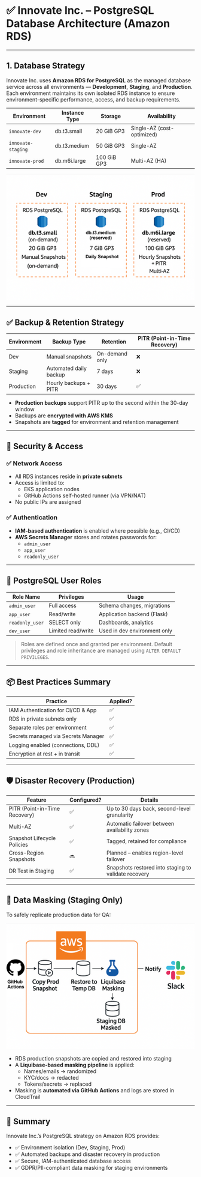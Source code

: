 # ✅ Innovate Inc. – PostgreSQL Database Architecture (Amazon RDS)

---

## 1. Database Strategy

Innovate Inc. uses **Amazon RDS for PostgreSQL** as the managed database service across all environments — **Development**, **Staging**, and **Production**. Each environment maintains its own isolated RDS instance to ensure environment-specific performance, access, and backup requirements.

| Environment    | Instance Type      | Storage       | Availability          |
|----------------|--------------------|---------------|------------------------|
| `innovate-dev` | db.t3.small        | 20 GiB GP3    | Single-AZ (cost-optimized) |
| `innovate-staging` | db.t3.medium   | 50 GiB GP3    | Single-AZ              |
| `innovate-prod`| db.m6i.large       | 100 GiB GP3   | Multi-AZ (HA)          |



![RDS Diagram](db.png)


---

## ✅ Backup & Retention Strategy

| Environment    | Backup Type            | Retention      | PITR (Point-in-Time Recovery) |
|----------------|------------------------|----------------|-------------------------------|
| Dev            | Manual snapshots        | On-demand only | ❌                            |
| Staging        | Automated daily backup  | 7 days         | ❌                            |
| Production     | Hourly backups + PITR   | 30 days        | ✅                            |

- **Production backups** support PITR up to the second within the 30-day window
- Backups are **encrypted with AWS KMS**
- Snapshots are **tagged** for environment and retention management

---

## 🔐 Security & Access

### ✅ Network Access
- All RDS instances reside in **private subnets**
- Access is limited to:
  - EKS application nodes
  - GitHub Actions self-hosted runner (via VPN/NAT)
- No public IPs are assigned

### ✅ Authentication
- **IAM-based authentication** is enabled where possible (e.g., CI/CD)
- **AWS Secrets Manager** stores and rotates passwords for:
  - `admin_user`
  - `app_user`
  - `readonly_user`

---

## 👥 PostgreSQL User Roles

| Role Name     | Privileges         | Usage                                 |
|---------------|--------------------|----------------------------------------|
| `admin_user`  | Full access         | Schema changes, migrations             |
| `app_user`    | Read/write          | Application backend (Flask)            |
| `readonly_user` | SELECT only       | Dashboards, analytics                  |
| `dev_user`    | Limited read/write  | Used in dev environment only           |

> Roles are defined once and granted per environment. Default privileges and role inheritance are managed using `ALTER DEFAULT PRIVILEGES`.

---

## 📦 Best Practices Summary

| Practice                                 | Applied? |
|------------------------------------------|----------|
| IAM Authentication for CI/CD & App       | ✅       |
| RDS in private subnets only              | ✅       |
| Separate roles per environment           | ✅       |
| Secrets managed via Secrets Manager      | ✅       |
| Logging enabled (connections, DDL)       | ✅       |
| Encryption at rest + in transit          | ✅       |

---

## 🛡️ Disaster Recovery (Production)

| Feature                        | Configured? | Details                                               |
|--------------------------------|-------------|--------------------------------------------------------|
| PITR (Point-in-Time Recovery)  | ✅          | Up to 30 days back, second-level granularity           |
| Multi-AZ                       | ✅          | Automatic failover between availability zones          |
| Snapshot Lifecycle Policies    | ✅          | Tagged, retained for compliance                        |
| Cross-Region Snapshots         | 🔜          | Planned – enables region-level failover                |
| DR Test in Staging             | ✅          | Snapshots restored into staging to validate recovery   |

---

## 🧠 Data Masking (Staging Only)

To safely replicate production data for QA:


![Data MAsking Diagram](masking.png)

- RDS production snapshots are copied and restored into staging
- A **Liquibase-based masking pipeline** is applied:
  - Names/emails → randomized
  - KYC/docs → redacted
  - Tokens/secrets → replaced
- Masking is **automated via GitHub Actions** and logs are stored in CloudTrail

---

## 📌 Summary

Innovate Inc.’s PostgreSQL strategy on Amazon RDS provides:

- ✅ Environment isolation (Dev, Staging, Prod)
- ✅ Automated backups and disaster recovery in production
- ✅ Secure, IAM-authenticated database access
- ✅ GDPR/PII-compliant data masking for staging environments
